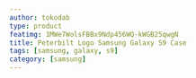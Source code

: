 ```yaml
---
author: tokodab
type: product
featimg: 1MWe7WolsFBBx9Ndp456WQ-kWGB25qwgN
title: Peterbilt Logo Samsung Galaxy S9 Case
tags: [samsung, galaxy, s9]
category: [samsung]
---
```

